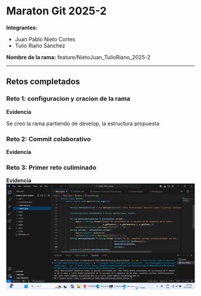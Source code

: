 # Maraton Git 2025-2

**Integrantes:**
- Juan Pablo Nieto Cortes
- Tulio Riaño Sánchez

**Nombre de la rama:** feature/NietoJuan_TulioRiano_2025-2

---

## Retos completados
### Reto 1: configuracion y cracion de la rama
**Evidencia** 

Se creo la rama partiendo de develop, la estructura propuesta 

### Reto 2: Commit colaborativo
**Evidencia** 

### Reto 3: Primer reto culiminado
**Evidencia**
![alt text](image.png)
